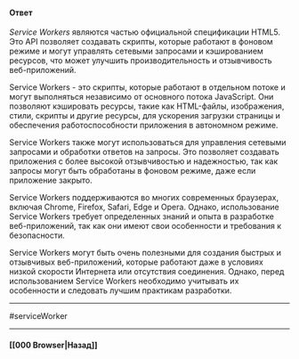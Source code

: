 
#### Ответ

*Service Workers* являются частью официальной спецификации HTML5. Это API позволяет создавать скрипты, которые работают в фоновом режиме и могут управлять сетевыми запросами и кэшированием ресурсов, что может улучшить производительность и отзывчивость веб-приложений.

Service Workers - это скрипты, которые работают в отдельном потоке и могут выполняться независимо от основного потока JavaScript. Они позволяют кэшировать ресурсы, такие как HTML-файлы, изображения, стили, скрипты и другие ресурсы, для ускорения загрузки страницы и обеспечения работоспособности приложения в автономном режиме.

Service Workers также могут использоваться для управления сетевыми запросами и обработки ответов на запросы. Это позволяет создавать приложения с более высокой отзывчивостью и надежностью, так как запросы могут быть обработаны в фоновом режиме, даже если приложение закрыто.

Service Workers поддерживаются во многих современных браузерах, включая Chrome, Firefox, Safari, Edge и Opera. Однако, использование Service Workers требует определенных знаний и опыта в разработке веб-приложений, так как они имеют свои особенности и требования к безопасности.

Service Workers могут быть очень полезными для создания быстрых и отзывчивых веб-приложений, которые работают даже в условиях низкой скорости Интернета или отсутствия соединения. Однако, перед использованием Service Workers необходимо учитывать их особенности и следовать лучшим практикам разработки.

___
#serviceWorker 

___

#### [[000 Browser|Назад]]

